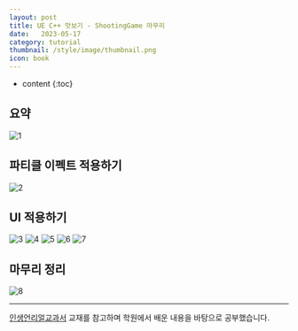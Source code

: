 ```yaml
---
layout: post
title: UE C++ 맛보기 - ShootingGame 마무리
date:   2023-05-17
category: tutorial
thumbnail: /style/image/thumbnail.png
icon: book
---
```


* content
{:toc}

## 요약


![1](https://github.com/ssonsonya/ssonsonya.github.io/assets/116151781/e6e9bd8f-07ce-48b9-8a52-6b1832c7c5a4)  


## 파티클 이펙트 적용하기


![2](https://github.com/ssonsonya/ssonsonya.github.io/assets/116151781/977ea28a-4840-4728-9180-ea0658979d57)  


## UI 적용하기


![3](https://github.com/ssonsonya/ssonsonya.github.io/assets/116151781/ba8e0f7a-47c9-4a3b-93e2-d4de1ee5b10e)
![4](https://github.com/ssonsonya/ssonsonya.github.io/assets/116151781/bf4e2592-12e6-4e74-b9eb-760a65a44e15)
![5](https://github.com/ssonsonya/ssonsonya.github.io/assets/116151781/f4ccfd6c-5c0d-4b3e-94a4-fa747f1ebd45)
![6](https://github.com/ssonsonya/ssonsonya.github.io/assets/116151781/50d4b584-6c41-40a2-9c7b-421e9eee4db7)
![7](https://github.com/ssonsonya/ssonsonya.github.io/assets/116151781/82c17231-d8e5-4772-bce4-aec3d8ed57e4)  


## 마무리 정리


![8](https://github.com/ssonsonya/ssonsonya.github.io/assets/116151781/e6447cf9-a8c7-4405-ab02-cde5a53ec74f)  
  
***
[인생언리얼교과서](https://product.kyobobook.co.kr/detail/S000061425411) 교재를 참고하며 학원에서 배운 내용을 바탕으로 공부했습니다.  
  
